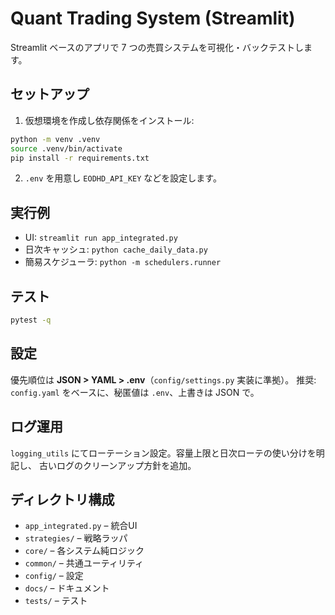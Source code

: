 # Quant Trading System (Streamlit)

Streamlit ベースのアプリで 7 つの売買システムを可視化・バックテストします。

## セットアップ
1. 仮想環境を作成し依存関係をインストール:
```bash
python -m venv .venv
source .venv/bin/activate
pip install -r requirements.txt
```
2. `.env` を用意し `EODHD_API_KEY` などを設定します。

## 実行例
- UI: `streamlit run app_integrated.py`
- 日次キャッシュ: `python cache_daily_data.py`
- 簡易スケジューラ: `python -m schedulers.runner`

## テスト
```bash
pytest -q
```

## 設定
優先順位は **JSON > YAML > .env**（`config/settings.py` 実装に準拠）。
推奨: `config.yaml` をベースに、秘匿値は `.env`、上書きは JSON で。

## ログ運用
`logging_utils` にてローテーション設定。容量上限と日次ローテの使い分けを明記し、
古いログのクリーンアップ方針を追加。

## ディレクトリ構成
- `app_integrated.py` – 統合UI
- `strategies/` – 戦略ラッパ
- `core/` – 各システム純ロジック
- `common/` – 共通ユーティリティ
- `config/` – 設定
- `docs/` – ドキュメント
- `tests/` – テスト

